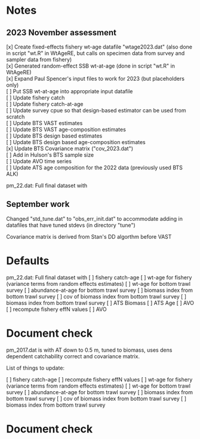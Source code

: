 # Notes

## 2023 November assessment

  [x] Create fixed-effects fishery wt-age datafile "wtage2023.dat" (also done in script "wt.R" in WtAgeRE, but calls on specimen data from survey and sampler data from fishery)      
  [x] Generated random-effect SSB wt-at-age (done in script "wt.R" in WtAgeRE)     
  [x] Expand Paul Spencer's input files to work for 2023 (but placeholders only)     
  [ ] Put SSB wt-at-age into appropriate input datafile     
  [ ] Update fishery catch     
  [ ] Update fishery catch-at-age      
  [ ] Update survey cpue so that design-based estimator can be used from scratch     
  [ ] Update BTS VAST estimates     
  [ ] Update BTS VAST age-composition estimates     
  [ ] Update BTS design based estimates     
  [ ] Update BTS design based age-composition estimates     
  [x] Update BTS Covariance matrix ("cov_2023.dat")     
  [ ] Add in Hulson's BTS sample size     
  [ ] Update AVO time series     
  [ ] Update ATS age composition for the 2022 data (previously used BTS ALK)     


pm_22.dat: Full final dataset with

## September work
Changed "std_tune.dat" to "obs_err_init.dat" to accommodate adding in datafiles that have tuned stdevs (in directory "tune")

Covariance matrix is derived from Stan's DD algorthm before VAST

# Defaults

pm_22.dat: Full final dataset with
[ ] fishery catch-age
[ ] wt-age for fishery (variance terms from random effects estimates)
[ ] wt-age for bottom trawl survey
[ ] abundance-at-age for bottom trawl survey
[ ] biomass index from bottom trawl survey
[ ] cov of biomass index from bottom trawl survey
[ ] biomass index from bottom trawl survey
[ ] ATS Biomass
[ ] ATS Age
[ ] AVO
[ ] recompute fishery effN values
[ ] AVO


# Document check





pm_2017.dat is with AT down to 0.5 m, tuned to biomass, uses dens dependent catchability correct and covariance matrix.

List of things to update:

[ ] fishery catch-age
[ ] recompute fishery effN values
[ ] wt-age for fishery (variance terms from random effects estimates)
[ ] wt-age for bottom trawl survey
[ ] abundance-at-age for bottom trawl survey
[ ] biomass index from bottom trawl survey
[ ] cov of biomass index from bottom trawl survey
[ ] biomass index from bottom trawl survey

# Document check




